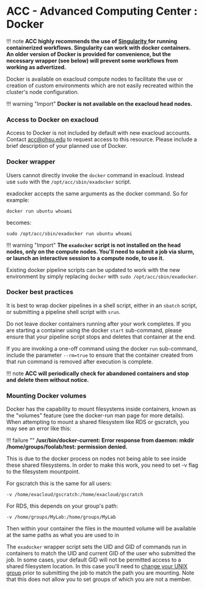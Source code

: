 ACC - Advanced Computing Center : Docker
==================================================

!!! note
    **ACC highly recommends the use of [Singularity ](07-Singularity.md)for running containerized workflows. Singularity can work with docker containers. An older version of Docker is provided for convenience, but the necessary wrapper (see below) will prevent some workflows from working as advertized.**

Docker is available on exacloud compute nodes to facilitate the use or creation of custom environments which are not easily recreated within the cluster's node configuration.

!!! warning "Import"
    **Docker is not available on the exacloud head nodes.** 

### Access to Docker on exacloud

Access to Docker is not included by default with new exacloud accounts. Contact <acc@ohsu.edu> to request access to this resource. Please include a brief description of your planned use of Docker.

### Docker wrapper

Users cannot directly invoke the `docker` command in exacloud. Instead use `sudo` with the `/opt/acc/sbin/exadocker` script.

exadocker accepts the same arguments as the docker command. So for example:

```
docker run ubuntu whoami

```

becomes:

```
sudo /opt/acc/sbin/exadocker run ubuntu whoami

```

!!! warning "Import"
    **The `exadocker` script is not installed on the head nodes, only on the compute nodes. You'll need to submit a job via slurm, or launch an interactive session to a compute node, to use it.**

Existing docker pipeline scripts can be updated to work with the new environment by simply replacing `docker` with `sudo /opt/acc/sbin/exadocker`.

### Docker best practices

It is best to wrap docker pipelines in a shell script, either in an `sbatch` script, or submitting a pipeline shell script with `srun`.

Do not leave docker containers running after your work completes. If you are starting a container using the docker `start` sub-command, please ensure that your pipeline script stops and deletes that container at the end.

If you are invoking a one-off command using the docker `run` sub-command, include the parameter `--rm=true` to ensure that the container created from that run command is removed after execution is complete.

!!! note
    **ACC will periodically check for abandoned containers and stop and delete them without notice.**

### Mounting Docker volumes

Docker has the capability to mount filesystems inside containers, known as the "volumes" feature (see the docker-run man page for more details). When attempting to mount a shared filesystem like RDS or gscratch, you may see an error like this:

!!! failure ""
    **/usr/bin/docker-current: Error response from daemon: mkdir /home/groups/foolab/test: permission denied.**

This is due to the docker process on nodes not being able to see inside these shared filesystems. In order to make this work, you need to set -v flag to the filesystem mountpoint.

For gscratch this is the same for all users:

```
-v /home/exacloud/gscratch:/home/exacloud/gscratch
```
For RDS, this depends on your group's path:
```
-v /home/groups/MyLab:/home/groups/MyLab
```

Then within your container the files in the mounted volume will be available at the same paths as what you are used to in

The `exadocker` wrapper script sets the UID and GID of commands run in containers to match the UID and current GID of the user who submitted the job. In some cases, your default GID will not be permitted access to a shared filesystem location. In this case you'll need to [change your UNIX group](http://fshead1:8080/ACC/Changing-Your-Unix-Group-ID_22053174.html) prior to submitting the job to match the path you are mounting. Note that this does not allow you to set groups of which you are not a member.